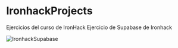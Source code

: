 # IronhackProjects
Ejercicios del curso de IronHack
Ejercicio de Supabase de Ironhack

![IronhackSupabase](https://github.com/user-attachments/assets/7c846647-bcc2-467b-8196-741eddb1c114)
